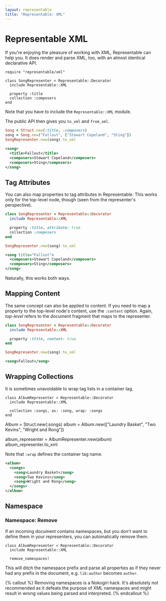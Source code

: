 ```yaml
---
layout: representable
title: "Representable: XML"
---
```


# Representable XML

If you're enjoying the pleasure of working with XML, Representable can help you. It does render and parse XML, too, with an almost identical declarative API.

    require "representable/xml"

    class SongRepresenter < Representable::Decorator
      include Representable::XML

      property :title
      collection :composers
    end

Note that you have to include the `Representable::XML` module.

The public API then gives you `to_xml` and `from_xml`.

```ruby
Song = Struct.new(:title, :composers)
song = Song.new("Fallout", ["Stewart Copeland", "Sting"])
SongRepresenter.new(song).to_xml
```

```xml
<song>
  <title>Fallout</title>
  <composers>Stewart Copeland</composers>
  <composers>Sting</composers>
</song>
```

## Tag Attributes

You can also map properties to tag attributes in Representable. This works only for the top-level node, though (seen from the representer's perspective).

```ruby
class SongRepresenter < Representable::Decorator
  include Representable::XML

  property :title, attribute: true
  collection :composers
end

SongRepresenter.new(song).to_xml
```

```xml
<song title="Fallout">
  <composers>Stewart Copeland</composers>
  <composers>Sting</composers>
</song>
```

Naturally, this works both ways.

## Mapping Content

The same concept can also be applied to content. If you need to map a property to the top-level node's content, use the `:content` option. Again, _top-level_ refers to the document fragment that maps to the representer.

```ruby
class SongRepresenter < Representable::Decorator
  include Representable::XML

  property :title, content: true
end

SongRepresenter.new(song).to_xml
```

```xml
<song>Fallout</song>
```

## Wrapping Collections

It is sometimes unavoidable to wrap tag lists in a container tag.

    class AlbumRepresenter < Representable::Decorator
      include Representable::XML

      collection :songs, as: :song, wrap: :songs
    end

Album = Struct.new(:songs)
album = Album.new(["Laundry Basket", "Two Kevins", "Wright and Rong"])

album_representer = AlbumRepresenter.new(album)
album_representer.to_xml

Note that `:wrap` defines the container tag name.

```xml
<album>
  <songs>
    <song>Laundry Basket</song>
    <song>Two Kevins</song>
    <song>Wright and Rong</song>
  </songs>
</album>
```

## Namespace

### Namespace: Remove

If an incoming document contains namespaces, but you don't want to define them in your representers, you can automatically remove them.

    class AlbumRepresenter < Representable::Decorator
      include Representable::XML

      remove_namespaces!

This will ditch the namespace prefix and parse all properties as if they never had any prefix in the document, e.g. `lib:author` becomes `author`.

{% callout %}
  Removing namespaces is a Nokogiri hack. It's absolutely not recommended as it defeats the purpose of XML namespaces and might result in wrong values being parsed and interpreted.
{% endcallout %}

